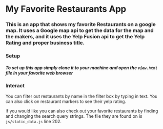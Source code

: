 #  My Favorite Restaurants App

###  This is an app that shows my favorite Restaurants on a google map. It uses a Google map api to get the data for the map and the makers, and it uses the Yelp Fusion api to get the Yelp Rating and proper business title.

###  Setup

#####  To set up this app simply clone it to your machine and open the ```view.html``` file in your favorite web browser

###  Interact

You can filter out restaurants by name in the filter box by typing in text. You can also click on restaurant markers to see their yelp rating.

If you would like you can also check out your favorite restaurants by finding and changing the search query strings. The file they are found on is ```js/static_data.js``` line 202.